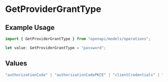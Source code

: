 # GetProviderGrantType

## Example Usage

```typescript
import { GetProviderGrantType } from "openapi/models/operations";

let value: GetProviderGrantType = "password";
```

## Values

```typescript
"authorizationCode" | "authorizationCodePKCE" | "clientCredentials" | "password"
```